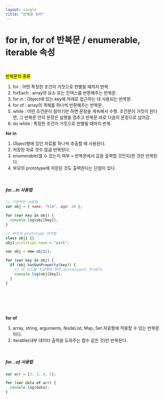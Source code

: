 ```yaml
---
layout: single
title: "반복문 정리"
---
```


# for in, for of 반복문 / enumerable, iterable 속성

<br>

<mark>반복문의 종류</mark>

1. for : 어떤 특정한 조건이 거짓으로 판별될 때까지 반복.
2. forEach : array의 요소 또는 인덱스를 반환해주는 반복문.
3. for in : Object에 있는 key에 차례로 접근하는 데 사용되는 반복문.
4. for of : array의 객체를 하나씩 반환해주는 반복문.
5. while : 어떤 조건문이 참이기만 하면 문장을 계속해서 수행. 조건문이 거짓이 된다면, 그 반복문 안의 문장은 실행을 멈추고 반복문 바로 다음의 문장으로 넘어감.
6. do while : 특정한 조건이 거짓으로 판별될 때까지 반복.

**for in**

1. Object형에 있던 자료를 하나씩 추출할 때 사용된다.
2. 저장된 자료 갯수 많큼 반복된다.
3. enumerable(셀 수 있는지 여부 = 반복문에서 값을 출력할 것인지)한 것만 반복된다.
4. 부모의 prototype에 저장된 것도 출력한다는 단점이 있다.

<br>
<h5>for...in 사용법</h5>

```js
// 기본적인 사용법
var obj = { name: "kim", age: 20 };

for (var key in obj) {
  console.log(obj[key]);
}

// 부모의 prototype 대처법
class obj1 {}
obj1.prototype.name = "park";

var obj = new obj1();

for (var key in obj) {
  if (obj.hasOwnProperty(key)) {
    // 이 코드를 작성해야 부모 prototype이 안나온다.
    console.log(obj[key]);
  }
}
```

<br><br><br><br>

**for of**

1. array, string, arguments, NodeList, Map, Set 자료형에 적용할 수 있는 반복문이다.
2. iterable(내부 데이터 출력을 도와주는 함수 같은 것)만 반복된다.

<br>
<h5>for...of 사용법</h5>

```js
var arr = [2, 3, 4, 5];

for (var data of arr) {
  console.log(data);
}
```
